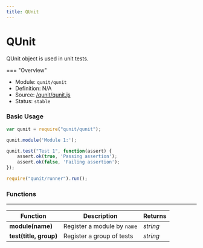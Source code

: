 ```yaml
---
title: QUnit
---
```


QUnit
===

QUnit object is used in unit tests.

=== "Overview"
- Module: `qunit/qunit`
- Definition: N/A
- Source: [/qunit/qunit.js](https://github.com/eclipse/dirigible/blob/master/components/api-qunit/src/main/resources/META-INF/dirigible/qunit/qunit.js)
- Status: `stable`

### Basic Usage

```javascript
var qunit = require("qunit/qunit");

qunit.module('Module 1:');

qunit.test("Test 1", function(assert) {
	assert.ok(true, 'Passing assertion');
	assert.ok(false, 'Failing assertion');
});

require("qunit/runner").run();
```

### Functions

---

Function     | Description | Returns
------------ | ----------- | --------
**module(name)**   | Register a module by `name` | *string*
**test(title, group)**   | Register a group of tests | *string*
